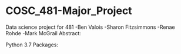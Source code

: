 # COSC_481-Major_Project
Data science project for 481
-Ben Valois
-Sharon Fitzsimmons
-Renae Rohde
-Mark McGrail
Abstract:

Python 3.7
Packages: 